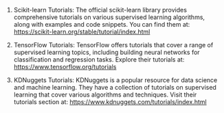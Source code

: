 1. Scikit-learn Tutorials: The official scikit-learn library provides comprehensive tutorials on various supervised learning algorithms, along with examples and code snippets. You can find them at: https://scikit-learn.org/stable/tutorial/index.html

2. TensorFlow Tutorials: TensorFlow offers tutorials that cover a range of supervised learning topics, including building neural networks for classification and regression tasks. Explore their tutorials at: https://www.tensorflow.org/tutorials

3. KDNuggets Tutorials: KDNuggets is a popular resource for data science and machine learning. They have a collection of tutorials on supervised learning that cover various algorithms and techniques. Visit their tutorials section at: https://www.kdnuggets.com/tutorials/index.html